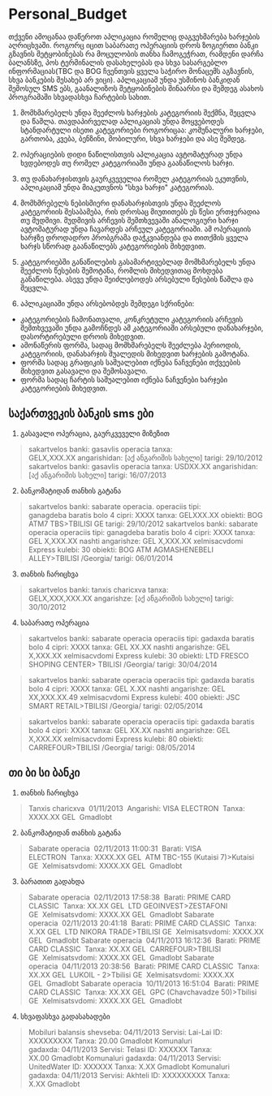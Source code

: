 # Personal_Budget

თქვენი ამოცანაა დაწეროთ აპლიკაცია რომელიც დაგვეხმარება ხარჯების აღრიცხვაში. როგორც იცით საბარათე ოპერაციის დროს ზოგიერთი ბანკი გზავნის შეტყობინებას რა მოცულობის თანხა ჩამოგეჭრათ, რამდენი დარჩა ბალანსზე, პოს ტერმინალის დასახელებას და სხვა სასარგებლო ინფორმაციას(TBC და BOG ჩვენთვის ყველა საჭირო მონაცემს აგზავნის, სხვა ბანკების შესახებ არ ვიცი). აპლიკაციამ უნდა უსმინოს ბანკიდან შემოსულ SMS ებს, გაანალიზოს შეტყობინების შინაარსი და შემდეგ ასახოს პროგრამაში 
სხვადასხვა ჩარტების სახით.

1. მომხმარებელს უნდა შეეძლოს ხარჯების კატეგორიის შექმნა, შეცვლა და წაშლა. თავდაპირველად აპლიკაციას უნდა მოყვებოდეს სტანდარტული ისეთი კატეგორიები როგორიცაა: კომუნალური ხარჯები, გართობა, კვება, ბენზინი, მობილური, სხვა ხარჯები და ასე შემდეგ.

2. ოპერაციების დიდი ნაწილისთვის აპლიკაცია ავტომატურად უნდა ხვდებოდეს თუ რომელ კატეგორიაში უნდა გაანაწილოს ხარჯი.

3. თუ დანახარჯისთვის გაურკვეველია რომელ კატეგორიას ეკუთვნის, აპლიკაციამ უნდა მიაკუთვნოს "სხვა ხარჯი" კატეგორიას.

4. მომხმრებელს ნებისმიერი დანახარჯისთვის უნდა შეეძლოს კატეგორიის შესაბამება, რის დროსაც მიუთითებს ეს წესი ერთჯერადია თუ მუდმივი. მუდმივის არჩევის შემთხვევაში ანალოგიური ხარჯი ავტომატურად უნდა ჩავარდეს არჩეულ კატეგორიაში. ამ ოპერაციის ხარჯზე დროდადრო პრობგრამა დაჭკვიანდება და თითქმის ყველა ხარჯს სწორად გაანაწილებს კატეგორიების მიხედვით.

5. კატეგორიებში განაწილების გასამარტივებლად მომხმარებელს უნდა შეეძლოს წესების შემოტანა, რომლის მიხედვითაც მოხდება განაწილება. ასევე უნდა შეიძლებოდეს არსებული წესების წაშლა და შეცვლა.

6. აპლიკაციაში უნდა არსებობდეს შემდეგი სქრინები:
  - კატეგორიების ჩამონათვალი, კონკრეტული კატეგორიის არჩევის შემთხვევაში უნდა გამოჩნდეს ამ კატეგორიაში არსებული დანახარჯები, დასორტირებული დროის მიხედვით.
  - ამონაწერის ფორმა, სადაც მომხმარებელს შეეძლება პერიოდის, კატეგორიის, დანახარჯის შუალედის მიხედვით ხარჯების გამოტანა.
  - ფორმა სადაც გრაფიკის საშუალებით იქნება ნაჩვენები თქვეების მიხედვით გასავალი და შემოსავალი.
  - ფორმა სადაც ჩარტის საშუალებით იქნება ნაჩვენები ხარჯები კატეგორიების მიხედვით.

საქართვეკის ბანკის sms ები
-------------------------
1. გასავალი ოპერაცია, გაურკვეველი მიზეზით

> sakartvelos banki: gasavlis operacia tanxa: GELX,XXX.XX angarishidan: [აქ ანგარიშის სახელი] tarigi: 29/10/2012
> sakartvelos banki: gasavlis operacia tanxa: USDXX.XX angarishidan: [აქ ანგარიშის სახელი] tarigi: 16/07/2013

2. ბანკომატიდან თანხის გატანა

> sakartvelos banki: sabarate operacia. operaciis tipi: ganagdeba baratis bolo 4 cipri: XXXX tanxa: GELXXX.XX obiekti: BOG ATM7 TBS>TBILISI                  GE tarigi: 29/10/2012
> sakartvelos banki: sabarate operacia operaciis tipi: ganagdeba baratis bolo 4 cipri: XXXX tanxa: GEL X,XXX.XX nashti angarishze: GEL X,XXX.XX xelmisacvdomi Express kulebi: 30 obiekti: BOG ATM AGMASHENEBELI ALLEY>TBILISI /Georgia/ tarigi: 06/01/2014

3. თანხის ჩარიცხვა

> sakartvelos banki: tanxis charicxva tanxa: GELX,XXX,XXX.XX angarishze: [აქ ანგარიშის სახელი] tarigi: 30/10/2012

4. საბარათე ოპერაცია

> sakartvelos banki: sabarate operacia operaciis tipi: gadaxda baratis bolo 4 cipri: XXXX tanxa: GEL XX.XX nashti angarishze: GEL X,XXX.XX xelmisacvdomi Express kulebi: 30 obiekti: LTD FRESCO SHOPING CENTER> TBILISI /Georgia/ tarigi: 30/04/2014

> sakartvelos banki: sabarate operacia operaciis tipi: gadaxda baratis bolo 4 cipri: XXXX tanxa: GEL X.XX nashti angarishze: GEL XX,XXX.XX.49 xelmisacvdomi Express kulebi: 400 obiekti: JSC SMART RETAIL>TBILISI /Georgia/ tarigi: 02/05/2014

> sakartvelos banki: sabarate operacia operaciis tipi: gadaxda baratis bolo 4 cipri: XXXX tanxa: GEL XX.XX nashti angarishze: GEL X,XXX.XX xelmisacvdomi Express kulebi: 80 obiekti: CARREFOUR>TBILISI /Georgia/ tarigi: 08/05/2014


თი ბი სი ბანკი
--------------
1. თანხის ჩარიცხვა

> Tanxis charicxva  01/11/2013  Angarishi: VISA ELECTRON  Tanxa: XXXX.XX GEL  Gmadlobt

2. ბანკომატიდან თანხის გატანა

> Sabarate operacia  02/11/2013 11:00:31  Barati: VISA ELECTRON  Tanxa: XXXX.XX GEL  ATM TBC-155 (Kutaisi 7)>Kutaisi GE  Xelmisatsvdomi: XXXX.XX GEL  Gmadlobt

3. ბარათით გადახდა

> Sabarate operacia  02/11/2013 17:58:38  Barati: PRIME CARD CLASSIC  Tanxa: XX.XX GEL  LTD GEOINVEST>ZESTAFONI GE  Xelmisatsvdomi: XXXX.XX GEL  Gmadlobt
> Sabarate operacia  02/11/2013 20:41:18  Barati: PRIME CARD CLASSIC  Tanxa: X.XX GEL  LTD NIKORA TRADE>TBILISI GE  Xelmisatsvdomi: XXXX.XX GEL  Gmadlobt
> Sabarate operacia  04/11/2013 16:12:36  Barati: PRIME CARD CLASSIC  Tanxa: XX.XX GEL  CARREFOUR>TBILISI GE  Xelmisatsvdomi: XXXX.XX GEL  Gmadlobt
> Sabarate operacia  04/11/2013 20:38:56  Barati: PRIME CARD CLASSIC  Tanxa: XX.XX GEL  LUKOIL - 2>Tbilisi GE  Xelmisatsvdomi: XXXX.XX GEL  Gmadlobt
> Sabarate operacia  10/11/2013 16:51:04  Barati: PRIME CARD CLASSIC  Tanxa: XX.XX GEL  GPC (Chavchavadze 50)>Tbilisi GE  Xelmisatsvdomi: XXXX.XX GEL  Gmadlobt

4. სხვაფასხვა გადასახადები

> Mobiluri balansis shevseba: 04/11/2013 Servisi: Lai-Lai ID: XXXXXXXXX Tanxa: 20.00 Gmadlobt
> Komunaluri gadaxda: 04/11/2013 Servisi: Telasi ID: XXXXXX Tanxa: XX.00 Gmadlobt
> Komunaluri gadaxda: 04/11/2013 Servisi: UnitedWater ID: XXXXXX Tanxa: X.XX Gmadlobt
Komunaluri gadaxda: 04/11/2013 Servisi: Akhteli ID: XXXXXXXXX Tanxa: X.XX Gmadlobt


